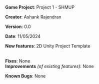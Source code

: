   
**Game Project**:  Project 1 - SHMUP

**Creator**:  Ashank Rajendran

**Version**:   0.0

**Date**: 11/05/2024

**New features**:
2D Unity Project Template

﻿  
**Fixes**:
None
﻿  
**Improvements** *(of existing features)*:
None

**Known Bugs**:
None

﻿  
